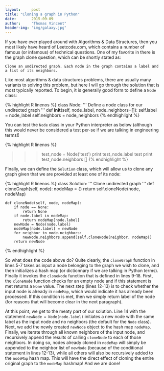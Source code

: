 ```yaml
---
layout:     post
title: "Cloning a graph in Python"
date:       2015-09-09
author:     "Thomas Vincent"
header-img: "img/galaxy.jpg"
---
```


<style>
.center-image
{
    margin: 0 auto;
    display: block;
}
</style>

<script type="text/javascript" src="http://cdn.mathjax.org/mathjax/latest/MathJax.js?config=TeX-AMS-MML_HTMLorMML"></script>

If you have ever played around with Algorithms & Data Structures, then you most likely have heard of Leetcode.com, which contains a number of famous (or infamous) of technical questions. One of my favorite in there is the graph clone question, which can be shortly stated as:

```
Clone an undirected graph. Each node in the graph contains a label and a list of its neighbors.
```

Like most algorithms & data structures problems, there are usually many variants to solving this problem, but here I will go through the solution that is most typically reported. To begin, it is generally good form to define a `Node` class:

{% highlight R linenos %} 
class Node:
    '''
    Define a node class for our undirected graph
    '''
    def __init__(self, node_label, node_neighbors=[]):
        self.label = node_label
        self.neighbors = node_neighbors
{% endhighlight %}

You can test the `Node` class in your Python interpreter as below (although this would never be considered a test per-se if we are talking in engineering terms!)

{% highlight R linenos %} 
>>> test_node = Node('test')
>>> print test_node.label
test
>>> print test_node.neighbors
[]
{% endhighlight %}

Finally, we can define the `Solution` class, which will allow us to clone any graph given that we are provided at least one of its node:

{% highlight R linenos %} 
class Solution:
    '''
    Clone undirected graph
    '''
    def cloneGraph(self, node):
        nodeMap = {}
        return self.cloneNode(node, nodeMap)
    
    def cloneNode(self, node, nodeMap):
        if node == None:
            return None
        if node.label in nodeMap:
            return nodeMap[node.label]
        newNode = Node(node.label)
        nodeMap[node.label] = newNode
        for neighbor in node.neighbors:
            newNode.neighbors.append(self.cloneNode(neighbor, nodeMap))
        return newNode
{% endhighlight %}

So what does the code above do? Quite clearly, the `cloneGraph` function in lines 5-7 takes as input a node belonging to the graph we wish to clone, and then initializes a hash map (or dictionnary if we are talking in Python terms). Finally it invokes the `cloneNode` function that is defined in lines 9-18. First, the `cloneNode` function checks for an empty node and if this statement is met returns a `None` value. The next step (lines 12-13) is to check whether the input node is already in `nodeMap`, which would indicate it has already been processed. If this condition is met, then we simply return label of the node (for reasons that will become clear in the next paragraph).


At this point, we get to the meaty part of our solution. Line 14 with the statement `newNode = Node(node.label)` initiates a new node with the same label as the input node and no neighbors (the default for the `Node` class). Next, we add the newly created `newNode` object to the hash map `nodeMap`. Finally, we iterate through all known neighbors of the input node, and recursively append the results of calling `cloneNode` to each of those neighbors. In doing so, nodes already cloned in `nodeMap` will simply be appended to the neighbor list of `newNode` (because of the conditional statement in lines 12-13), while all others will also be recursively added to the `nodeMap` hash map. This will have the direct effect of cloning the entire original graph to the `nodeMap` hashmap! And we are done!
